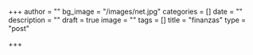 +++
author = ""
bg_image = "/images/net.jpg"
categories = []
date = ""
description = ""
draft = true
image = ""
tags = []
title = "finanzas"
type = "post"

+++
